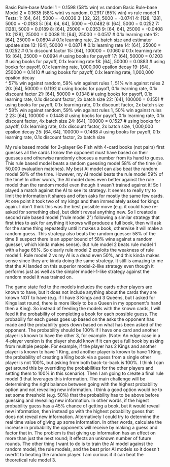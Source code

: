 Basic Rule-base Model 1 =  0.1598 (58% win) vs random
Basic Rule-base Model 2 =  0.1635 (58% win) vs random, 0.2917 (65% win) vs rule model 1
Tests:
 1: [64, 64],      5000 = -0.0036
 3: [32, 32],      5000 = -0.0741
 4: [128, 128],    5000 = -0.0183
 5: [64, 64, 64],  5000 = -0.0482
 6: [64],          5000 =  0.0252
 7: [128],         5000 =  0.0189
 8: [64],         25000 =  0.0353
 9: [64, 64],     25000 = -0.0408
10: [128],        25000 =  0.0038
11: [64],         25000 =  0.0517 # 0.1x learning rate
12: [64],         25000 =  0.0894 # 0.1x learning rate, 2x batch size and estimater update size
13: [64],         50000 =  0.0871 # 0.1x learning rate
14: [64],         25000 =  0.0252 # 0.1x discount factor
15: [64],        100000 =  0.1060 # 0.1x learning rate
16: [64],         25000 =  0.0994 # using books for payoff
17: [64],         50000 =  0.1203 # using books for payoff, 0.1x learning rate
18: [64],         50000 =  0.0883 # using books for payoff, 0.1x learning rate, 1,000,000 epsilon decay
19: [64],        250000 =  0.1410 # using books for payoff, 0.1x learning rate, 1,000,000 epsilon decay  
    ^ 57% win against random, 59% win against rules 1, 51% win against rules 2
20: [64],         50000 =  0.1192 # using books for payoff, 0.1x learning rate, 0.1x discount factor
21: [64],         50000 =  0.1348 # using books for payoff, 0.1x learning rate, 0.1x discount factor, 2x batch size
22: [64],        100000 =  0.1551 # using books for payoff, 0.1x learning rate, 0.1x discount factor, 2x batch size
    ^ 58% win against random, 59% win against rules 1, 50% win against rules 2
23: [64],        100000 =  0.1448 # using books for payoff, 0.1x learning rate, 0.1x discount factor, 4x batch size
24: [64],        100000 =  0.1527 # using books for payoff, 0.1x learning rate, 0.1x discount factor, 2x batch size, 1,000,000 epsilon decay 
25: [64, 64],    100000 =  0.1468 # using books for payoff, 0.1x learning rate, 0.1x discount factor, 2x batch size









My rule based model for 2-player Go Fish with 4-card books (not pairs) first guesses all the cards I know the opponent must have based on their guesses and otherwise randomly chooses a number from its hand to guess. This rule based model beats a random guessing model 58% of the time (in 50,000 evaluation matches). My best AI model can also beat the random model 58% of the time. However, my AI model beats the rule model 59% of the time! In other words, the AI model does even better against the rule model than the random model even though it wasn't trained against it! So I played a match against the AI to see its strategy. It seems to really try to limit the information it shares and often asks for mostly the same few cards. At one point it took two of my kings and then immediately asked for kings again. I don't think this was the best possible move (e.g. it could have re-asked for something else), but didn't reveal anything new. So I created a second rule based model ("rule model 2") following a similar strategy that first tries to ask for anything it knows will produce a full book, then will ask for the same thing repeatedly until it makes a book, otherwise it will make a random guess. This strategy also beats the random guesser 58% of the time (I suspect there is an upper bound of 58% wins against a random guesser, which kinda makes sense). But rule model 2 beats rule model 1 with a huge 65%. So clearly rule model 2 exploits the weakness of rule model 1. Rule model 2 vs my AI is a dead even 50%, and this kinda makes sense since they are kinda doing the same strategy. It still is amazing to me that the AI landed on this superior model-2-like strategy even though it performs just as well as the simpler model-1-like strategy against the random model it was trained on. 

The game state fed to the models includes the cards other players are known to have, but it does not include anything about the cards they are known NOT to have (e.g. if I have 3 Kings and 3 Queens, but I asked for Kings last round, there is more likely to be a Queen in my opponent's hand then a King). So instead of feeding the models with the known cards, I will feed it the probability of completing a book for each possible guess. The probabiliy for each guess goes up based on the asks the opponent has made and the probability goes down based on what has been asked of the opponent. The probability should be 100% if I have one card and another player is known to have the other 3, for example. (Note: An edge case in a 4-player version is the player should know if it can get a full book by asking from multiple people. For example, if the player has 2 Kings and another player is known to have 1 King, and another player is known to have 1 King, the probability of creating a King book via a guess from a single other player is not 100%, but asking from both back-to-back is 100%. I think I can get around this by overriding the probabilities for the other players and setting them to 100% in this scenario). Then I am going to create a final rule model 3 that leverages this information. The main challenge will be determining the right balance between going with the highest probability option and not revealing new information. I think a good option would be to set some threshold (e.g. 50%) that the probability has to be above before guessing and revealing new information. In other words, if the higest probability guess has a 45% chance of getting a book, but it would reveal new information, then instead go with the highest pobability guess that does not reveal new information. Alternatively I could try to determine the real time value of giving up some information. In other words, calculate the increase in probability the opponents will receive by making a guess and factor that in. The problem is that giving up information has an effect on more than just the next round; it effects an unknown number of future rounds. The other thing I want to do is to train the AI model against the random model, the rule models, and the best prior AI models so it doesn't overfit to beating the random player. I am curious if it can beat the theoretical rule model 3.